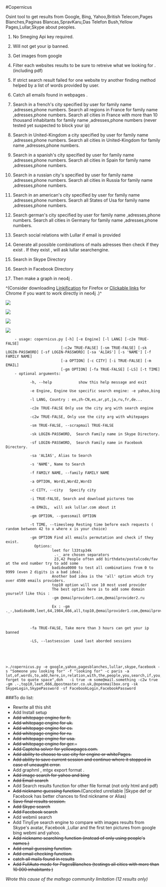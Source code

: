 #Copernicus
 
 

Osint tool to get results from Google, Bing, Yahoo,British Telecom,Pages Blanches,Paginas Blancas,SpravKaru,Das Telefon Bush,Yellow Pages,Lullar,Skype about peoples.

1. No Smeging Api key required.

2. Will not get your ip banned.

3. Get images from google

4. Filter each websites results to be sure to retreive what we looking for . (including pdf)

5. If strict search result failed for one website try another finding method helped by a list of words provided by user.

6. Catch all emails found in webpages .

7. Search in a french's city specified by user for family name ,adresses,phone numbers.
Search  all regions in France for family name ,adresses,phone numbers.
 Search  all cities in France with more than 10 thousand inhabitants for family name ,adresses,phone numbers (never tested  yet suspected to block your ip)
 
8. Search in United-Kingdom a city specified by user for family name ,adresses,phone numbers.
 Search  all cities in United-Kingdom for family name ,adresses,phone numbers.
 
9. Search in a spanish's city specified by user for family name ,adresses,phone numbers.
 Search all cities in Spain for family name ,adresses,phone numbers.
 
10. Search in a russian city's specified by user for family name ,adresses,phone numbers.
 Search all cities in Russia for family name ,adresses,phone numbers.
 
11. Search in an american's city specified by user for family name ,adresses,phone numbers.
 Search all States of Usa for family name ,adresses,phone numbers. 
 
12. Search german's city specified by user for family name ,adresses,phone numbers.
 Search all cities in Germany for family name ,adresses,phone numbers. 
 
13. Search social relations with Lullar if email is provided

14. Generate all possible combinations of mails adresses then check if they exist . If they exist , will ask lullar searchengine.

15. Search in Skype Directory 
 
16. Search in Facebook Directory 
 
17. Then make a graph in neo4j .

^(Consider downloading [Linkification](https://addons.mozilla.org/fr/firefox/addon/linkification/)  for Firefox or [Clickable links](https://chrome.google.com/webstore/detail/clickable-links/mgamelhnfokapndfdodnmfiningckjia) for Chrome if you want to work directly in neo4j .)^

![ ](http://img11.hostingpics.net/pics/139823resc.png  "search engine")


![ ](https://s24.postimg.org/3y8y56wcl/piximg.jpg  "gimg")


![ ](http://img11.hostingpics.net/pics/384186Captcha.png  "yellowpages captcha bypass")


![](http://img15.hostingpics.net/pics/938427copernicus0.png) 

		- usage: copernicus.py [-h] [-e Engine] [-l LANG] [-c2e TRUE-FALSE]
		                     [-c2w TRUE-FALSE] [-sm TRUE-FALSE] [-sk LOGIN-PASSWORD] [-sf LOGIN-PASSWORD] [-sa 'ALIAS'] [-s 'NAME'] [-f FAMILY NAME]
		                     [-a OPTION] [-c CITY] [-i TRUE-FALSE] [-m EMAIL]
		                     [-gm OPTION] [-fa TRUE-FALSE] [-LS] [-t TIME]
		- optional arguments:
		
		       -h, --help            show this help message and exit
		       
		       -e Engine, Engine Use specific search engine: -e yahoo,bing
		       
		       -l LANG, Country : en,zh-CN,es,ar,pt,ja,ru,fr,de...
		       
		       -c2e TRUE-FALSE Only use the city arg with search engine
		       
		       -c2w TRUE-FALSE, Only use the city arg with whitepages 
		       
		       -sm TRUE-FALSE, --scrapmail TRUE-FALSE
		       
		       -sk LOGIN-PASSWORD,  Search Family name in Skype Directory.
		       
		       -sf LOGIN-PASSWORD,  Search Family name in Facebook Directory.

		       -sa 'ALIAS', Alias to Search
		       
		       -s 'NAME', Name to Search
		       
		       -f FAMILY NAME, --family FAMILY NAME
		       
		       -a OPTION, Word1,Word2,Word3
		       
		       -c CITY, --city   Specify city
		       
		       -i TRUE-FALSE, Search and download pictures too
		       
		       -m EMAIL,  will ask lullar.com about it
		       
		       -gm OPTION, --guessmail OPTION
		        
		       -t TIME, --timesleep Resting time before each requests ( random between 42 to x where x is your choice)
		        
		       -gm OPTION Find all emails permutation and check if they exist.
		       	 Options:
						 leet for l33tsp34k
						  .-_ are chosen separators
						  23,42 People often add birthdate/postalcode/fav at the end number try to add some
						 badidea0000 to test all combinations from 0 to 9999 (even 2 digits is a bad idea). 
						 Another bad idea is the 'all' option which try over 4500 emails providers.
						 top10 option will use 10 most used provider 
						 The best option here is to add some domain yourself like this :
						 -gm @emailprovider1.com,@emailprovider2.ru
						 
						 Ex : -gm ._-,badidea00,leet,64,1984,666,all,top10,@emailprovider1.com,@emailprovider2.ru
						 
						
		           
		       -fa TRUE-FALSE, Take more than 3 hours can get your ip banned
		
		       -LS, --lastsession  Load last aborded sessions
		
	     
	
	
	
	>./copernicus.py -e google,yahoo,pagesblanches,lullar,skype,facebook -s "Someone you looking for" -f "looking for" -c paris -a lot,of,words,to,add,here,in,relation,with,the,people,you,search,if,you,want,more,results,"dont forget to quote space",doh   -i true -m some@mail.something -c2w true -gm .-,top10,leet,666,@postmaster.co.uk,@openmailbox.org -sk SkypeLogin,SkypePassword -sf FacebookLogin,FacebookPassword
	   
###To do list:
- Rewrite all this shit
- Add Install setup 
-   ~~Add whitepage engine for fr.~~
-   ~~Add whitepage engine for uk.~~
-   ~~Add whitepage engine for es.~~
-   ~~Add whitepage engine for ru.~~
-   ~~Add whitepage engine for usa.~~
-   ~~Add whitepage engine for ger.~~=
-   ~~Add Captcha solver for yellowpages.com.~~
-   ~~Add ability to choose to use city for engine or whitePages.~~
-   ~~Add ability to save current session and continue where it stopped in  case of uncaught error.~~
-  Add graphml , mtgx export format .
-  ~~Add image search for yahoo and bing~~
- ~~Add Email search~~
- Add Search results function for other file format (not only html and pdf) 
- ~~Add nickname guessing function.~~(Canceled unreliable |Skype def or Facebook has better chances to find nickname or Alias)
- ~~Save final results session.~~
- ~~Add Skype search~~
- ~~Add Facebook search~~
- Add webmii search
- Add TinyEye search engine to compare with images results from Skype's avatar, Facebook ,Lullar and the first ten pictures from google bing webmi and yahoo.
- ~~Add nickname searching function (instead of only using people's names.)~~
- ~~Add email guessing function.~~
- ~~Add email checking function.~~
- ~~catch all mails found in results~~
- ~~Add FullAuto mode for PagesBlanches (testings all cities with more than 10 000 inhabitants )~~

*Wrote this cause of the maltego community limitation (12 results only)*